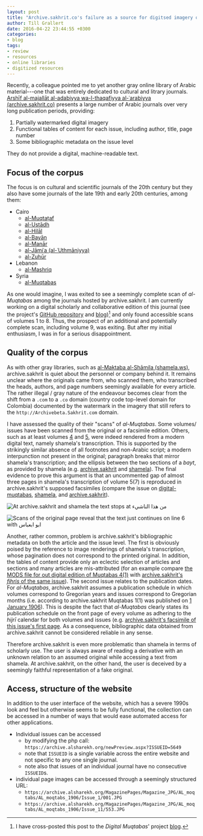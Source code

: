 ```yaml
---
layout: post
title: "Archive.sakhrit.co's failure as a source for digitsed imagery of Arabic journals"
author: Till Grallert
date: 2016-04-22 23:44:55 +0300
categories:
- blog
tags:
- review
- resources
- online libraries
- digitized resources
---
```


Recently, a colleague pointed me to yet another gray online library of Arabic material---one that was entirely dedicated to cultural and litrary journals. [Arshīf al-majallāt al-adabiyya wa-l-thaqafiyya al-ʿarabiyya (archive.sakhrit.co)](https://archive.alsharekh.org) presents a large number of Arabic journals over very long publication periods, providing:

1. Partially watermarked digital imagery
2. Functional tables of content for each issue, including author, title, page number
3. Some bibliographic metadata on the issue level

They do not provide a digital, machine-readable text.

## Focus of the corpus

The focus is on cultural and scientific journals of the 20th century but they also have some journals of the late 19th and early 20th centuries, among them:

- Cairo
    + [al-Muqtaṭaf](https://archive.alsharekh.org/newmagazineYears/107)
    + [al-Ustādh](https://archive.alsharekh.org/newmagazineYears/106)
    - [al-Hilāl](https://archive.alsharekh.org/newmagazineYears/134)
    + [al-Bayān](https://archive.alsharekh.org/newmagazineYears/161)
    + [al-Manār](https://archive.alsharekh.org/newmagazineYears/33)
    + [al-Jāmiʿa (al-ʿUthmāniyya)](https://archive.alsharekh.org/newmagazineYears/114)
    + [al-Zuhūr](https://archive.alsharekh.org/newmagazineYears/40)
- Lebanon
    - [al-Mashriq](https://archive.alsharekh.org/newmagazineYears/108)
- Syria
    - [al-Muqtabas](https://archive.alsharekh.org/newmagazineYears/125)

As one would imagine, I was exited to see a seemingly complete scan of *al-Muqtabas* among the journals hosted by archive.sakhrit. I am currently working on a digital scholarly and collaborative edition of this journal (see the project's [GitHub repository](https://www.github.com/tillgrallert/digital-muqtabas) and [blog](https://tillgrallert.github.io/digital-muqtabas/))[^1] and only found accessible scans of volumes 1 to 8. Thus, the prospect of an additional and potentially complete scan, including volume 9, was exiting. But after my initial enthusiasm, I was in for a serious disappointment.

## Quality of the corpus

As with other gray libraries, such as [al-Maktaba al-Shāmila (shamela.ws)](http://www.shamela.ws), archive.sakhrit is quiet about the personnel or company behind it. It remains unclear where the originals came from, who scanned them, who transcribed the heads, authors, and page numbers seemingly available for every article. The rather illegal / gray nature of the endeavour becomes clear from the shift from a `.com` to a `.co` domain (country code top-level domain for Colombia) documented by the watermark in the imagery that still refers to the `http://Archivebeta.Sakhrit.com` domain.

I have assessed the quality of their "scans" of *al-Muqtabas*. Some volumes/ issues have been scanned from the original or a facsimile edition. Others, such as at least volumes [4](https://archive.alsharekh.org/MagazinePages/Magazine_JPG/AL_moqtabs/Al_moqtabs_1909/Issue_1/001.JPG) and  [5](https://archive.alsharekh.org/MagazinePages/Magazine_JPG/AL_moqtabs/Al_moqtabs_1910/Issue_1/001.JPG), were indeed rendered from a modern digital text, namely shamela's transcription. This is supported by the strikingly similar absence of all footnotes and non-Arabic script; a modern interpunction not present in the original; paragraph breaks that mirror shamela's transcription; and the ellipsis between the two sections of a *bayt*, as provided by shamela (e.g. [archive.sakhrit](https://archive.alsharekh.org/MagazinePages/Magazine_JPG/AL_moqtabs/AL_moqtabs_1910/Issue_7/597.JPG) and [shamela](http://shamela.ws/browse.php/book-26523#page-3548)). The final evidence to prove this argument is that an uncommented gap of almost three pages in shamela's transcription of volume 5(7) is reproduced in archive.sakhrit's supposed facsimiles (compare the issue on [digital-muqtabas](https://tillgrallert.github.io/digital-muqtabas/xml/oclc_4770057679-i_54.TEIP5.xml#pb_61.d1e2036), [shamela](http://shamela.ws/browse.php/book-26523#page-3554), and [archive.sakhrit](https://archive.alsharekh.org/MagazinePages/Magazine_JPG/AL_moqtabs/AL_moqtabs_1910/Issue_7/605.JPG)).

![At archive.sakhrit and shamela the text stops at من هذا الناشيء](https://archive.alsharekh.org/MagazinePages/Magazine_JPG/AL_moqtabs/AL_moqtabs_1910/Issue_7/605.JPG)

![Scans of the original page reveal that the text just continues on line 6 with ابو ابعباس](http://eap.bl.uk/EAPDigitalItems/EAP119/EAP119_1_4_4-EAP119_muq191008_463_L.jpg)

Another, rather common, problem is archive.sakhrit's bibliographic metadata on both the article and the issue level. The first is obviously poised by the reference to image renderings of shamela's transcription, whose pagination does not correspond to the printed original. In addition, the tables of content provide only an eclectic selection of articles and sections and many articles are mis-attributed (for an example compare [the MODS file for out digital edition of Muqtabas 4(1)](https://tillgrallert.github.io/digital-muqtabas/metadata/oclc_4770057679-i_37.MODS.xml) with [archive.sakhrit's *fihris* of the same issue](https://archive.alsharekh.org/contents.aspx?CID=5685)).
The second issue relates to the publication dates. For *al-Muqtabas*, archive.sakhrit assumes a publication schedule in which volumes correspond to Gregorian years and issues correspond to Gregorian months (i.e. according to archive.sakhrit Muqtabas 1(1) was published on [1 January 1906](https://archive.alsharekh.org/contents.aspx?CID=5649)). This is despite the fact that *al-Muqtabas* clearly states its publication schedule on the front page of every volume as adhering to the *hijrī* calendar for both volumes and issues (e.g. [archive.sakhrit's facsimile of this issue's first page](https://archive.alsharekh.org/MagazinePages/Magazine_JPG/AL_moqtabs/AL_moqtabs_1906/Issue_1/001.JPG). As a consequence, bibliographic data obtained from archive.sakhrit cannot be considered reliable in any sense.

Therefore archive.sakhrit is even more problematic than shamela in terms of scholarly use. The user is always aware of reading a derivative with an unknown relation to an assumed original while accessing a text from shamela. At archive.sakhrit, on the other hand, the user is deceived by a seemingly faithful representation of a fake original.


## Access, structure of the website

In addition to the user interface of the website, which has a severe 1990s look and feel but otherwise seems to be fully functional, the collection can be accessed in a number of ways that would ease automated access for other applications.

+ Individual issues can be accessed
    * by modifying the php call: `https://archive.alsharekh.org/newPreview.aspx?ISSUEID=5649`
    * note that `ISSUEID` is a single variable across the entire website and not specific to any one single journal.
    * note also that issues of an individual journal have no consecutive `ISSUEID`s.
 + individual page images can be accessed through a seemingly structured URL:
     * `https://archive.alsharekh.org/MagazinePages/Magazine_JPG/AL_moqtabs/AL_moqtabs_1906/Issue_1/001.JPG`
     * `https://archive.alsharekh.org/MagazinePages/Magazine_JPG/AL_moqtabs/AL_moqtabs_1906/Issue_11/553.JPG`

[^1]: I have cross-posted this post to the *Digital Muqtabas*' project [blog](https://tillgrallert.github.io/blog/2016/04/22/review-archive-sakhrit/).